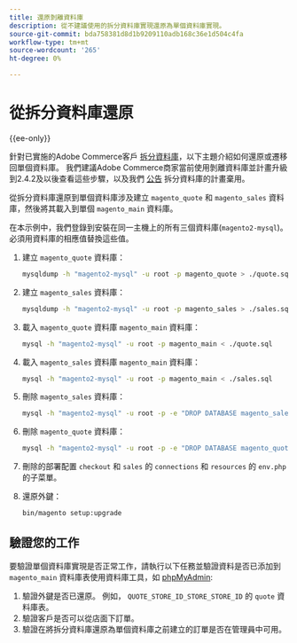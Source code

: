 ```yaml
---
title: 還原剝離資料庫
description: 從不建議使用的拆分資料庫實現還原為單個資料庫實現。
source-git-commit: bda758381d8d1b9209110adb168c36e1d504c4fa
workflow-type: tm+mt
source-wordcount: '265'
ht-degree: 0%

---
```



# 從拆分資料庫還原

{{ee-only}}

針對已實施的Adobe Commerce客戶 [拆分資料庫](multi-master.md)，以下主題介紹如何還原或遷移回單個資料庫。 我們建議Adobe Commerce商家當前使用剝離資料庫並計畫升級到2.4.2及以後查看這些步驟，以及我們 [公告](https://community.magento.com/t5/Magento-DevBlog/Deprecation-of-Split-Database-in-Magento-Commerce/ba-p/465187) 拆分資料庫的計畫棄用。

從拆分資料庫還原到單個資料庫涉及建立 `magento_quote` 和 `magento_sales` 資料庫，然後將其載入到單個 `magento_main` 資料庫。

在本示例中，我們登錄到安裝在同一主機上的所有三個資料庫(`magento2-mysql`)。 必須用資料庫的相應值替換這些值。

1. 建立 `magento_quote` 資料庫：

   ```bash
   mysqldump -h "magento2-mysql" -u root -p magento_quote > ./quote.sql
   ```

1. 建立 `magento_sales` 資料庫：

   ```bash
   mysqldump -h "magento2-mysql" -u root -p magento_sales > ./sales.sql
   ```

1. 載入 `magento_quote` 資料庫 `magento_main` 資料庫：

   ```bash
   mysql -h "magento2-mysql" -u root -p magento_main < ./quote.sql
   ```

1. 載入 `magento_sales` 資料庫 `magento_main` 資料庫：

   ```bash
   mysql -h "magento2-mysql" -u root -p magento_main < ./sales.sql
   ```

1. 刪除 `magento_sales` 資料庫：

   ```bash
   mysql -h "magento2-mysql" -u root -p -e "DROP DATABASE magento_sales;"
   ```

1. 刪除 `magento_quote` 資料庫：

   ```bash
   mysql -h "magento2-mysql" -u root -p -e "DROP DATABASE magento_quote;"
   ```

1. 刪除的部署配置 `checkout` 和 `sales` 的 `connections` 和 `resources` 的 `env.php` 的子菜單。
1. 還原外鍵：

   ```bash
   bin/magento setup:upgrade
   ```

## 驗證您的工作

要驗證單個資料庫實現是否正常工作，請執行以下任務並驗證資料是否已添加到 `magento_main` 資料庫表使用資料庫工具，如 [phpMyAdmin](https://devdocs.magento.com/guides/v2.4/install-gde/prereq/optional.html#install-optional-phpmyadmin):

1. 驗證外鍵是否已還原。 例如， `QUOTE_STORE_ID_STORE_STORE_ID` 的 `quote` 資料庫表。
1. 驗證客戶是否可以從店面下訂單。
1. 驗證在將拆分資料庫還原為單個資料庫之前建立的訂單是否在管理員中可用。
